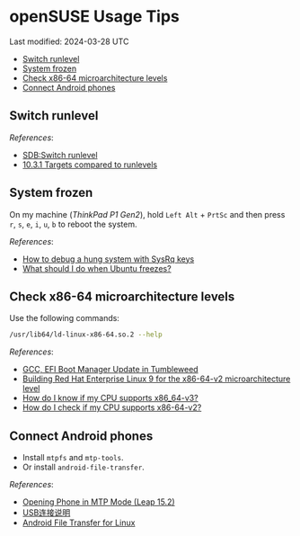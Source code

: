 # openSUSE Usage Tips

Last modified: 2024-03-28 UTC

- [Switch runlevel](#switch-runlevel)
- [System frozen](#system-frozen)
- [Check x86-64 microarchitecture levels](#check-x86-64-microarchitecture-levels)
- [Connect Android phones](#connect-android-phones)

## Switch runlevel

*References*:

- [SDB:Switch runlevel](https://en.opensuse.org/SDB:Switch_runlevel)
- [10.3.1 Targets compared to runlevels](https://doc.opensuse.org/documentation/leap/reference/html/book-reference/cha-systemd.html#sec-boot-systemd-targets)

## System frozen

On my machine (*ThinkPad P1 Gen2*), hold `Left Alt` + `PrtSc` and then press `r`, `s`, `e`, `i`, `u`, `b` to reboot the system.

*References*:

- [How to debug a hung system with SysRq keys](https://www.suse.com/support/kb/doc/?id=000020294)
- [What should I do when Ubuntu freezes?](https://askubuntu.com/questions/4408/what-should-i-do-when-ubuntu-freezes)

## Check x86-64 microarchitecture levels

Use the following commands:

```bash
/usr/lib64/ld-linux-x86-64.so.2 --help
```

*References*:

- [GCC, EFI Boot Manager Update in Tumbleweed](https://news.opensuse.org/2023/03/23/gcc-efibm-up-in-tw/)
- [Building Red Hat Enterprise Linux 9 for the x86-64-v2 microarchitecture level](https://developers.redhat.com/blog/2021/01/05/building-red-hat-enterprise-linux-9-for-the-x86-64-v2-microarchitecture-level#)
- [How do I know if my CPU supports x86_64-v3?](https://www.reddit.com/r/linuxhardware/comments/s2x60j/how_do_i_know_if_my_cpu_supports_x86_64v3/)
- [How do I check if my CPU supports x86-64-v2?](https://unix.stackexchange.com/questions/631217/how-do-i-check-if-my-cpu-supports-x86-64-v2)

## Connect Android phones

- Install `mtpfs` and `mtp-tools`.
- Or install `android-file-transfer`.

*References*:

- [Opening Phone in MTP Mode (Leap 15.2)](https://www.reddit.com/r/openSUSE/comments/nnjrg8/opening_phone_in_mtp_mode_leap_152/)
- [USB连接说明](http://www.vivo.com.cn/instructions/index?scrollTop&modelName=PD1709&pageId=25003&modelNameExt=X20&androidVersion=1.0&funtouchVersion=1.0)
- [Android File Transfer for Linux](https://github.com/whoozle/android-file-transfer-linux)

